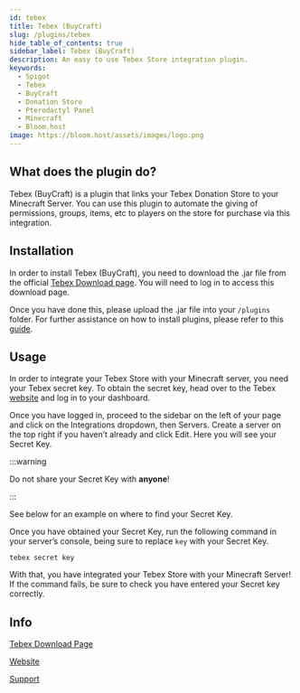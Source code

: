 ```yaml
---
id: tebex
title: Tebex (BuyCraft)
slug: /plugins/tebex
hide_table_of_contents: true
sidebar_label: Tebex (BuyCraft)
description: An easy to use Tebex Store integration plugin.
keywords:
  - Spigot
  - Tebex
  - BuyCraft
  - Donation Store
  - Pterodactyl Panel
  - Minecraft
  - Bloom.host
image: https://bloom.host/assets/images/logo.png
---
```


## What does the plugin do?

Tebex (BuyCraft) is a plugin that links your Tebex Donation Store to your Minecraft Server. You can use this plugin to automate the giving of permissions, groups, items, etc to players on the store for purchase via this integration.

## Installation
 
In order to install Tebex (BuyCraft), you need to download the .jar file from the official [Tebex Download page](https://server.tebex.io/plugins/124/download). You will need to log in to access this download page.

Once you have done this, please upload the .jar file into your `/plugins` folder. For further assistance on how to install plugins, please refer to this [guide](https://docs.bloom.host/installing-plugins).

## Usage

In order to integrate your Tebex Store with your Minecraft server, you need your Tebex secret key. To obtain the secret key, head over to the Tebex [website](https://server.tebex.io/settings/servers/1083138) and log in to your dashboard. 

Once you have logged in, proceed to the sidebar on the left of your page and click on the Integrations dropdown, then Servers. Create a server on the top right if you haven’t already and click Edit. Here you will see your Secret Key.

:::warning

Do not share your Secret Key with **anyone**!

:::

See below for an example on where to find your Secret Key. 

<!--![img](static/imgs/plugins/tebex/1.png)-->

Once you have obtained your Secret Key, run the following command in your server’s console, being sure to replace `key` with your Secret Key.

```
tebex secret key
```

With that, you have integrated your Tebex Store with your Minecraft Server! If the command fails, be sure to check you have entered your Secret key correctly.

## Info

[Tebex Download Page](https://server.tebex.io/plugins/124/download)

[Website](https://tebex.io/)

[Support](https://www.tebex.io/contact/support)



